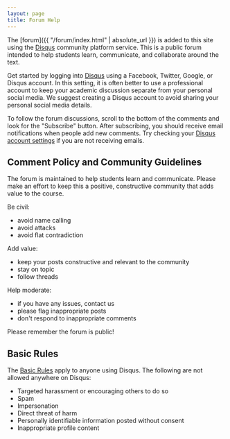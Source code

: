 ```yaml
---
layout: page
title: Forum Help
---
```


The [forum]({{ "/forum/index.html" | absolute_url }}) is added to this site using the [Disqus](https://disqus.com/) community platform service.
This is a public forum intended to help students learn, communicate, and collaborate around the text.

Get started by logging into [Disqus](https://disqus.com/) using a Facebook, Twitter, Google, or Disqus account. 
In this setting, it is often better to use a professional account to keep your academic discussion separate from your personal social media.
We suggest creating a Disqus account to avoid sharing your personal social media details.

To follow the forum discussions, scroll to the bottom of the comments and look for the "Subscribe" button. 
After subscribing, you should receive email notifications when people add new comments. 
Try checking your [Disqus account settings](https://disqus.com/home/settings/email/) if you are not receiving emails.

## Comment Policy and Community Guidelines

The forum is maintained to help students learn and communicate.
Please make an effort to keep this a positive, constructive community that adds value to the course. 

Be civil:
- avoid name calling
- avoid attacks
- avoid flat contradiction

Add value:
- keep your posts constructive and relevant to the community
- stay on topic
- follow threads

Help moderate:
- if you have any issues, contact us
- please flag inappropriate posts
- don't respond to inappropriate comments

Please remember the forum is public!

## Basic Rules

The [Basic Rules](https://help.disqus.com/customer/portal/articles/1753105-basic-rules-for-disqus-powered-profiles-and-discussions) apply to anyone using Disqus. 
The following are not allowed anywhere on Disqus:

- Targeted harassment or encouraging others to do so
- Spam
- Impersonation
- Direct threat of harm
- Personally identifiable information posted without consent
- Inappropriate profile content
